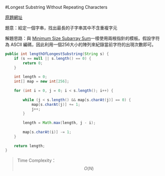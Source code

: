 #Longest Substring Without Repeating Characters

[原題網址](http://www.lintcode.com/en/problem/longest-substring-without-repeating-characters/)

題意：給定一個字串，找出最長的子字串其中不含重複字元

解題思路：與 [Minimum Size Subarray Sum](array/minimum_size_subarray_sum)一樣使用兩根指針的模板。假設字符為 ASCII 編碼，因此利用一個256大小的陣列來紀錄當前字符的出現次數即可。

```java
public int lengthOfLongestSubstring(String s) {
    if (s == null || s.length() == 0) {
        return 0;
    }
    
    int length = 0;
    int[] map = new int[256];
    
    for (int i = 0, j = 0; i < s.length(); i++) {
        
        while (j < s.length() && map[s.charAt(j)] == 0) {
            map[s.charAt(j)] += 1;
            j++;
        }
        
        length = Math.max(length, j - i);
        
        map[s.charAt(i)] -= 1;
    }
    
    return length;
}
```

>Time Complexity：$$O(N)$$